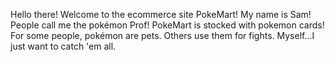 Hello there! Welcome to the ecommerce site PokeMart! My name is Sam! People call me the pokémon Prof! PokeMart is stocked with pokemon cards! For some people, pokémon are pets. Others use them for fights. Myself...I just want to catch 'em all.
